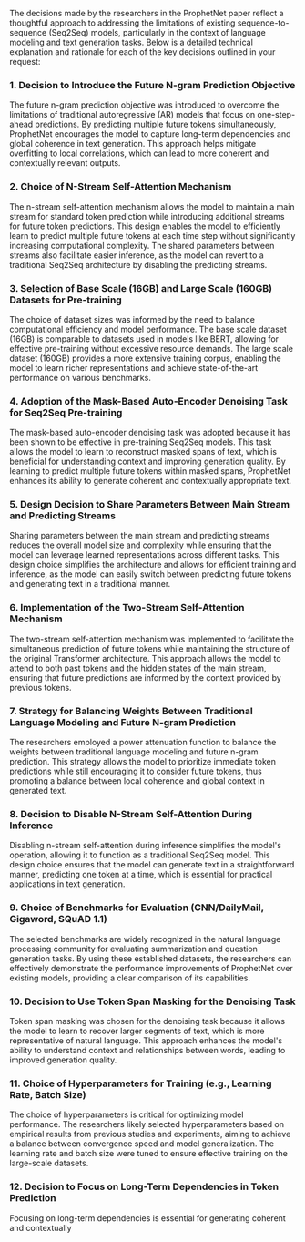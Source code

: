 The decisions made by the researchers in the ProphetNet paper reflect a thoughtful approach to addressing the limitations of existing sequence-to-sequence (Seq2Seq) models, particularly in the context of language modeling and text generation tasks. Below is a detailed technical explanation and rationale for each of the key decisions outlined in your request:

### 1. Decision to Introduce the Future N-gram Prediction Objective
The future n-gram prediction objective was introduced to overcome the limitations of traditional autoregressive (AR) models that focus on one-step-ahead predictions. By predicting multiple future tokens simultaneously, ProphetNet encourages the model to capture long-term dependencies and global coherence in text generation. This approach helps mitigate overfitting to local correlations, which can lead to more coherent and contextually relevant outputs.

### 2. Choice of N-Stream Self-Attention Mechanism
The n-stream self-attention mechanism allows the model to maintain a main stream for standard token prediction while introducing additional streams for future token predictions. This design enables the model to efficiently learn to predict multiple future tokens at each time step without significantly increasing computational complexity. The shared parameters between streams also facilitate easier inference, as the model can revert to a traditional Seq2Seq architecture by disabling the predicting streams.

### 3. Selection of Base Scale (16GB) and Large Scale (160GB) Datasets for Pre-training
The choice of dataset sizes was informed by the need to balance computational efficiency and model performance. The base scale dataset (16GB) is comparable to datasets used in models like BERT, allowing for effective pre-training without excessive resource demands. The large scale dataset (160GB) provides a more extensive training corpus, enabling the model to learn richer representations and achieve state-of-the-art performance on various benchmarks.

### 4. Adoption of the Mask-Based Auto-Encoder Denoising Task for Seq2Seq Pre-training
The mask-based auto-encoder denoising task was adopted because it has been shown to be effective in pre-training Seq2Seq models. This task allows the model to learn to reconstruct masked spans of text, which is beneficial for understanding context and improving generation quality. By learning to predict multiple future tokens within masked spans, ProphetNet enhances its ability to generate coherent and contextually appropriate text.

### 5. Design Decision to Share Parameters Between Main Stream and Predicting Streams
Sharing parameters between the main stream and predicting streams reduces the overall model size and complexity while ensuring that the model can leverage learned representations across different tasks. This design choice simplifies the architecture and allows for efficient training and inference, as the model can easily switch between predicting future tokens and generating text in a traditional manner.

### 6. Implementation of the Two-Stream Self-Attention Mechanism
The two-stream self-attention mechanism was implemented to facilitate the simultaneous prediction of future tokens while maintaining the structure of the original Transformer architecture. This approach allows the model to attend to both past tokens and the hidden states of the main stream, ensuring that future predictions are informed by the context provided by previous tokens.

### 7. Strategy for Balancing Weights Between Traditional Language Modeling and Future N-gram Prediction
The researchers employed a power attenuation function to balance the weights between traditional language modeling and future n-gram prediction. This strategy allows the model to prioritize immediate token predictions while still encouraging it to consider future tokens, thus promoting a balance between local coherence and global context in generated text.

### 8. Decision to Disable N-Stream Self-Attention During Inference
Disabling n-stream self-attention during inference simplifies the model's operation, allowing it to function as a traditional Seq2Seq model. This design choice ensures that the model can generate text in a straightforward manner, predicting one token at a time, which is essential for practical applications in text generation.

### 9. Choice of Benchmarks for Evaluation (CNN/DailyMail, Gigaword, SQuAD 1.1)
The selected benchmarks are widely recognized in the natural language processing community for evaluating summarization and question generation tasks. By using these established datasets, the researchers can effectively demonstrate the performance improvements of ProphetNet over existing models, providing a clear comparison of its capabilities.

### 10. Decision to Use Token Span Masking for the Denoising Task
Token span masking was chosen for the denoising task because it allows the model to learn to recover larger segments of text, which is more representative of natural language. This approach enhances the model's ability to understand context and relationships between words, leading to improved generation quality.

### 11. Choice of Hyperparameters for Training (e.g., Learning Rate, Batch Size)
The choice of hyperparameters is critical for optimizing model performance. The researchers likely selected hyperparameters based on empirical results from previous studies and experiments, aiming to achieve a balance between convergence speed and model generalization. The learning rate and batch size were tuned to ensure effective training on the large-scale datasets.

### 12. Decision to Focus on Long-Term Dependencies in Token Prediction
Focusing on long-term dependencies is essential for generating coherent and contextually